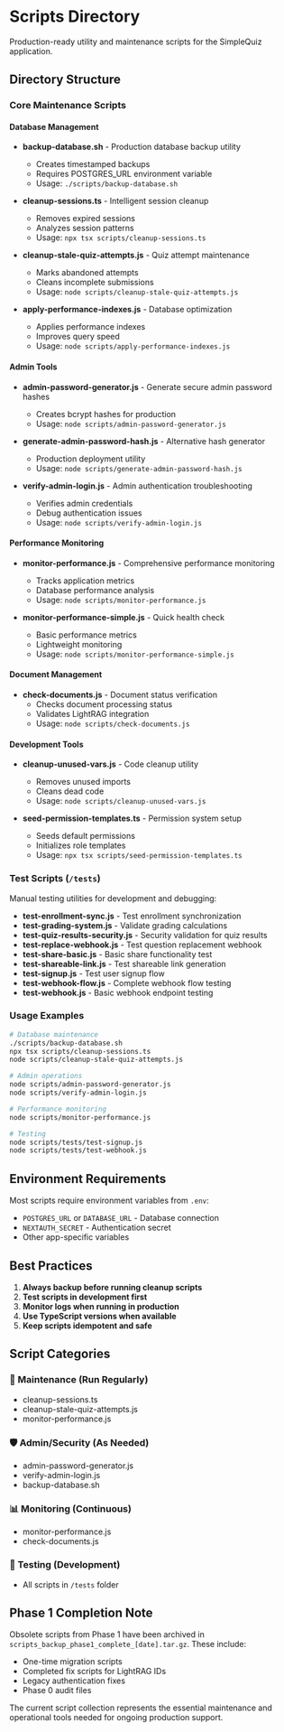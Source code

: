 # Scripts Directory

Production-ready utility and maintenance scripts for the SimpleQuiz application.

## Directory Structure

### Core Maintenance Scripts

#### Database Management
- **backup-database.sh** - Production database backup utility
  - Creates timestamped backups
  - Requires POSTGRES_URL environment variable
  - Usage: `./scripts/backup-database.sh`

- **cleanup-sessions.ts** - Intelligent session cleanup
  - Removes expired sessions
  - Analyzes session patterns
  - Usage: `npx tsx scripts/cleanup-sessions.ts`

- **cleanup-stale-quiz-attempts.js** - Quiz attempt maintenance
  - Marks abandoned attempts
  - Cleans incomplete submissions
  - Usage: `node scripts/cleanup-stale-quiz-attempts.js`

- **apply-performance-indexes.js** - Database optimization
  - Applies performance indexes
  - Improves query speed
  - Usage: `node scripts/apply-performance-indexes.js`

#### Admin Tools
- **admin-password-generator.js** - Generate secure admin password hashes
  - Creates bcrypt hashes for production
  - Usage: `node scripts/admin-password-generator.js`

- **generate-admin-password-hash.js** - Alternative hash generator
  - Production deployment utility
  - Usage: `node scripts/generate-admin-password-hash.js`

- **verify-admin-login.js** - Admin authentication troubleshooting
  - Verifies admin credentials
  - Debug authentication issues
  - Usage: `node scripts/verify-admin-login.js`

#### Performance Monitoring
- **monitor-performance.js** - Comprehensive performance monitoring
  - Tracks application metrics
  - Database performance analysis
  - Usage: `node scripts/monitor-performance.js`

- **monitor-performance-simple.js** - Quick health check
  - Basic performance metrics
  - Lightweight monitoring
  - Usage: `node scripts/monitor-performance-simple.js`

#### Document Management
- **check-documents.js** - Document status verification
  - Checks document processing status
  - Validates LightRAG integration
  - Usage: `node scripts/check-documents.js`

#### Development Tools
- **cleanup-unused-vars.js** - Code cleanup utility
  - Removes unused imports
  - Cleans dead code
  - Usage: `node scripts/cleanup-unused-vars.js`

- **seed-permission-templates.ts** - Permission system setup
  - Seeds default permissions
  - Initializes role templates
  - Usage: `npx tsx scripts/seed-permission-templates.ts`

### Test Scripts (`/tests`)

Manual testing utilities for development and debugging:

- **test-enrollment-sync.js** - Test enrollment synchronization
- **test-grading-system.js** - Validate grading calculations
- **test-quiz-results-security.js** - Security validation for quiz results
- **test-replace-webhook.js** - Test question replacement webhook
- **test-share-basic.js** - Basic share functionality test
- **test-shareable-link.js** - Test shareable link generation
- **test-signup.js** - Test user signup flow
- **test-webhook-flow.js** - Complete webhook flow testing
- **test-webhook.js** - Basic webhook endpoint testing

### Usage Examples

```bash
# Database maintenance
./scripts/backup-database.sh
npx tsx scripts/cleanup-sessions.ts
node scripts/cleanup-stale-quiz-attempts.js

# Admin operations
node scripts/admin-password-generator.js
node scripts/verify-admin-login.js

# Performance monitoring
node scripts/monitor-performance.js

# Testing
node scripts/tests/test-signup.js
node scripts/tests/test-webhook.js
```

## Environment Requirements

Most scripts require environment variables from `.env`:
- `POSTGRES_URL` or `DATABASE_URL` - Database connection
- `NEXTAUTH_SECRET` - Authentication secret
- Other app-specific variables

## Best Practices

1. **Always backup before running cleanup scripts**
2. **Test scripts in development first**
3. **Monitor logs when running in production**
4. **Use TypeScript versions when available**
5. **Keep scripts idempotent and safe**

## Script Categories

### 🔧 Maintenance (Run Regularly)
- cleanup-sessions.ts
- cleanup-stale-quiz-attempts.js
- monitor-performance.js

### 🛡️ Admin/Security (As Needed)
- admin-password-generator.js
- verify-admin-login.js
- backup-database.sh

### 📊 Monitoring (Continuous)
- monitor-performance.js
- check-documents.js

### 🧪 Testing (Development)
- All scripts in `/tests` folder

## Phase 1 Completion Note

Obsolete scripts from Phase 1 have been archived in `scripts_backup_phase1_complete_[date].tar.gz`. These include:
- One-time migration scripts
- Completed fix scripts for LightRAG IDs
- Legacy authentication fixes
- Phase 0 audit files

The current script collection represents the essential maintenance and operational tools needed for ongoing production support.